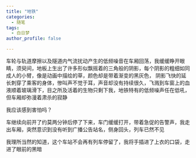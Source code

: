 ```yaml
---
title: "地铁"
categories:
  - 随笔
tags:
  - 白日梦
author_profile: false

---
```


车轮与轨道摩擦以及隧道内气流扰动产生的低频噪音在车厢回荡，我缓缓睁开眼睛，须臾间，地板上生出了许多形似飘摇着的三角般的阴影，每个阴影的粗细如同成人的小臂，像是动画中描绘的草，颜色却是带着渐变的黑灰色， 阴影飞快的延长刺穿了乘客的身体，惨叫声不觉于耳，声音却没有持续很久，飞溅到车窗上的血液顺着玻璃滑下，目之所及活着的生物只剩下我，地铁特有的低频噪声任在低吼，但车厢却弥漫着肃杀的寂静

我应该感到害怕吗？

车继续向前开了约莫两分钟后停了下来，车门缓缓打开，带着急促的告警声，我走出车厢，突然意识到没有听到广播公告站名，侧身回头，列车已然不见

我理所当然的知道，这个车站不会再有列车停留了，我将手插进了上衣的口袋，走进了眼前的黑暗